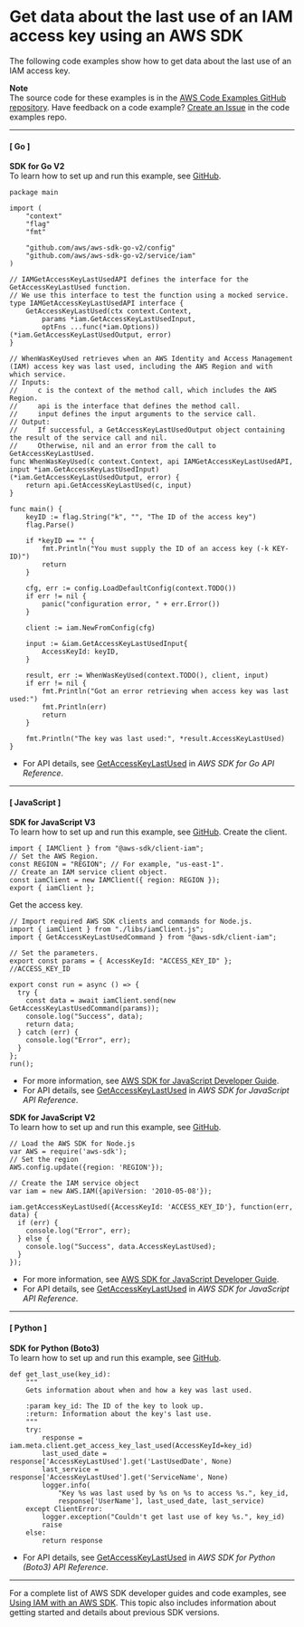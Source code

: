 # Get data about the last use of an IAM access key using an AWS SDK<a name="example_iam_GetAccessKeyLastUsed_section"></a>

The following code examples show how to get data about the last use of an IAM access key\.

**Note**  
The source code for these examples is in the [AWS Code Examples GitHub repository](https://github.com/awsdocs/aws-doc-sdk-examples)\. Have feedback on a code example? [Create an Issue](https://github.com/awsdocs/aws-doc-sdk-examples/issues/new/choose) in the code examples repo\. 

------
#### [ Go ]

**SDK for Go V2**  
 To learn how to set up and run this example, see [GitHub](https://github.com/awsdocs/aws-doc-sdk-examples/tree/main/gov2/iam#code-examples)\. 
  

```
package main

import (
	"context"
	"flag"
	"fmt"

	"github.com/aws/aws-sdk-go-v2/config"
	"github.com/aws/aws-sdk-go-v2/service/iam"
)

// IAMGetAccessKeyLastUsedAPI defines the interface for the GetAccessKeyLastUsed function.
// We use this interface to test the function using a mocked service.
type IAMGetAccessKeyLastUsedAPI interface {
	GetAccessKeyLastUsed(ctx context.Context,
		params *iam.GetAccessKeyLastUsedInput,
		optFns ...func(*iam.Options)) (*iam.GetAccessKeyLastUsedOutput, error)
}

// WhenWasKeyUsed retrieves when an AWS Identity and Access Management (IAM) access key was last used, including the AWS Region and with which service.
// Inputs:
//     c is the context of the method call, which includes the AWS Region.
//     api is the interface that defines the method call.
//     input defines the input arguments to the service call.
// Output:
//     If successful, a GetAccessKeyLastUsedOutput object containing the result of the service call and nil.
//     Otherwise, nil and an error from the call to GetAccessKeyLastUsed.
func WhenWasKeyUsed(c context.Context, api IAMGetAccessKeyLastUsedAPI, input *iam.GetAccessKeyLastUsedInput) (*iam.GetAccessKeyLastUsedOutput, error) {
	return api.GetAccessKeyLastUsed(c, input)
}

func main() {
	keyID := flag.String("k", "", "The ID of the access key")
	flag.Parse()

	if *keyID == "" {
		fmt.Println("You must supply the ID of an access key (-k KEY-ID)")
		return
	}

	cfg, err := config.LoadDefaultConfig(context.TODO())
	if err != nil {
		panic("configuration error, " + err.Error())
	}

	client := iam.NewFromConfig(cfg)

	input := &iam.GetAccessKeyLastUsedInput{
		AccessKeyId: keyID,
	}

	result, err := WhenWasKeyUsed(context.TODO(), client, input)
	if err != nil {
		fmt.Println("Got an error retrieving when access key was last used:")
		fmt.Println(err)
		return
	}

	fmt.Println("The key was last used:", *result.AccessKeyLastUsed)
}
```
+  For API details, see [GetAccessKeyLastUsed](https://pkg.go.dev/github.com/aws/aws-sdk-go-v2/service/iam#Client.GetAccessKeyLastUsed) in *AWS SDK for Go API Reference*\. 

------
#### [ JavaScript ]

**SDK for JavaScript V3**  
 To learn how to set up and run this example, see [GitHub](https://github.com/awsdocs/aws-doc-sdk-examples/tree/main/javascriptv3/example_code/iam#code-examples)\. 
Create the client\.  

```
import { IAMClient } from "@aws-sdk/client-iam";
// Set the AWS Region.
const REGION = "REGION"; // For example, "us-east-1".
// Create an IAM service client object.
const iamClient = new IAMClient({ region: REGION });
export { iamClient };
```
Get the access key\.  

```
// Import required AWS SDK clients and commands for Node.js.
import { iamClient } from "./libs/iamClient.js";
import { GetAccessKeyLastUsedCommand } from "@aws-sdk/client-iam";

// Set the parameters.
export const params = { AccessKeyId: "ACCESS_KEY_ID" }; //ACCESS_KEY_ID

export const run = async () => {
  try {
    const data = await iamClient.send(new GetAccessKeyLastUsedCommand(params));
    console.log("Success", data);
    return data;
  } catch (err) {
    console.log("Error", err);
  }
};
run();
```
+  For more information, see [AWS SDK for JavaScript Developer Guide](https://docs.aws.amazon.com/sdk-for-javascript/v3/developer-guide/iam-examples-managing-access-keys.html#iam-examples-managing-access-keys-last-used)\. 
+  For API details, see [GetAccessKeyLastUsed](https://docs.aws.amazon.com/AWSJavaScriptSDK/v3/latest/clients/client-iam/classes/getaccesskeylastusedcommand.html) in *AWS SDK for JavaScript API Reference*\. 

**SDK for JavaScript V2**  
 To learn how to set up and run this example, see [GitHub](https://github.com/awsdocs/aws-doc-sdk-examples/tree/main/javascript/example_code/iam#code-examples)\. 
  

```
// Load the AWS SDK for Node.js
var AWS = require('aws-sdk');
// Set the region 
AWS.config.update({region: 'REGION'});

// Create the IAM service object
var iam = new AWS.IAM({apiVersion: '2010-05-08'});

iam.getAccessKeyLastUsed({AccessKeyId: 'ACCESS_KEY_ID'}, function(err, data) {
  if (err) {
    console.log("Error", err);
  } else {
    console.log("Success", data.AccessKeyLastUsed);
  }
});
```
+  For more information, see [AWS SDK for JavaScript Developer Guide](https://docs.aws.amazon.com/sdk-for-javascript/v2/developer-guide/iam-examples-managing-access-keys.html#iam-examples-managing-access-keys-last-used)\. 
+  For API details, see [GetAccessKeyLastUsed](https://docs.aws.amazon.com/goto/AWSJavaScriptSDK/iam-2010-05-08/GetAccessKeyLastUsed) in *AWS SDK for JavaScript API Reference*\. 

------
#### [ Python ]

**SDK for Python \(Boto3\)**  
 To learn how to set up and run this example, see [GitHub](https://github.com/awsdocs/aws-doc-sdk-examples/tree/main/python/example_code/iam/iam_basics#code-examples)\. 
  

```
def get_last_use(key_id):
    """
    Gets information about when and how a key was last used.

    :param key_id: The ID of the key to look up.
    :return: Information about the key's last use.
    """
    try:
        response = iam.meta.client.get_access_key_last_used(AccessKeyId=key_id)
        last_used_date = response['AccessKeyLastUsed'].get('LastUsedDate', None)
        last_service = response['AccessKeyLastUsed'].get('ServiceName', None)
        logger.info(
            "Key %s was last used by %s on %s to access %s.", key_id,
            response['UserName'], last_used_date, last_service)
    except ClientError:
        logger.exception("Couldn't get last use of key %s.", key_id)
        raise
    else:
        return response
```
+  For API details, see [GetAccessKeyLastUsed](https://docs.aws.amazon.com/goto/boto3/iam-2010-05-08/GetAccessKeyLastUsed) in *AWS SDK for Python \(Boto3\) API Reference*\. 

------

For a complete list of AWS SDK developer guides and code examples, see [Using IAM with an AWS SDK](sdk-general-information-section.md)\. This topic also includes information about getting started and details about previous SDK versions\.